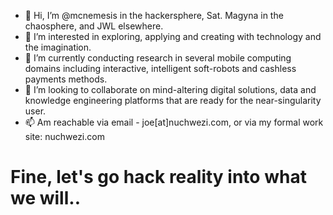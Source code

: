 - 👋 Hi, I’m @mcnemesis in the hackersphere, Sat. Magyna in the chaosphere, and JWL elsewhere.
- 👀 I’m interested in exploring, applying and creating with technology and the imagination.
- 🌱 I’m currently conducting research in several mobile computing domains including interactive, intelligent soft-robots and cashless payments methods.
- 💞️ I’m looking to collaborate on mind-altering digital solutions, data and knowledge engineering platforms that are ready for the near-singularity user.
- 📫 Am reachable via email - joe[at]nuchwezi.com, or via my formal work site: nuchwezi.com

# Fine, let's go hack reality into what we will..

<!---
mcnemesis/mcnemesis is a ✨ special ✨ repository because its `README.md` (this file) appears on your GitHub profile.
You can click the Preview link to take a look at your changes.
--->
